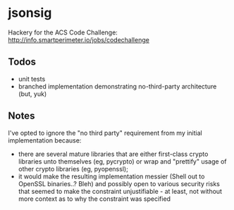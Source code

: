 # jsonsig
Hackery for the ACS Code Challenge: http://info.smartperimeter.io/jobs/codechallenge

## Todos
* unit tests
* branched implementation demonstrating no-third-party architecture (but, yuk)

## Notes
I've opted to ignore the "no third party" requirement from my initial implementation because:
* there are several mature libraries that are either first-class crypto libraries unto themselves (eg, pycrypto) or wrap and "prettify" usage of other crypto libraries (eg, pyopenssl);
* it would make the resulting implementation messier (Shell out to OpenSSL binaries..? Bleh) and possibly open to various security risks that seemed to make the constraint unjustifiable - at least, not without more context as to why the constraint was specified
